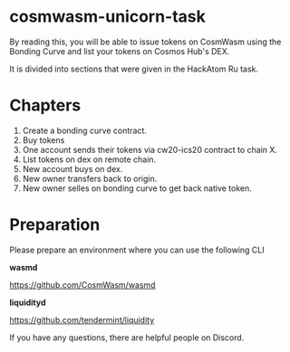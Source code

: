 # cosmwasm-unicorn-task

By reading this, you will be able to issue tokens on CosmWasm using the Bonding Curve and list your tokens on Cosmos Hub's DEX.

It is divided into sections that were given in the HackAtom Ru task.

# Chapters
1. Create a bonding curve contract.
2. Buy tokens
3. One account sends their tokens via cw20-ics20 contract to chain X.
4. List tokens on dex on remote chain.
5. New account buys on dex.
6. New owner transfers back to origin.
7. New owner selles on bonding curve to get back native token.

# Preparation

Please prepare an environment where you can use the following CLI

**wasmd**

https://github.com/CosmWasm/wasmd

**liquidityd**

https://github.com/tendermint/liquidity


If you have any questions, there are helpful people on Discord.



